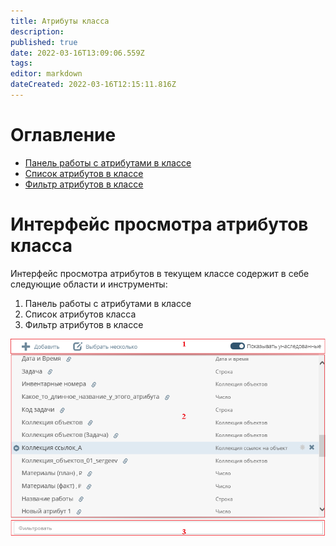 ```yaml
---
title: Атрибуты класса
description: 
published: true
date: 2022-03-16T13:09:06.559Z
tags: 
editor: markdown
dateCreated: 2022-03-16T12:15:11.816Z
---
```


# Оглавление
- [Панель работы с атрибутами в классе](/ru/НЕОСИНТЕЗ/Управление-схемой-данных/Менеджер-классов/Атрибуты-класса/Панель-работы-с-атрибутами-в-классе)
- [Список атрибутов в классе](/ru/НЕОСИНТЕЗ/Управление-схемой-данных/Менеджер-классов/Атрибуты-класса/Список-атрибутов-в-классе)
- [Фильтр атрибутов в классе](/ru/НЕОСИНТЕЗ/Управление-схемой-данных/Менеджер-классов/Атрибуты-класса/Фильтр-атрибутов-в-классе)
# Интерфейс просмотра атрибутов класса
Интерфейс просмотра атрибутов в текущем классе содержит в себе следующие области и инструменты:
1. Панель работы с атрибутами в классе
1. Список атрибутов класса
1. Фильтр атрибутов в классе

![атрибуты_класса.png](/неосинтез/атрибуты_класса.png)